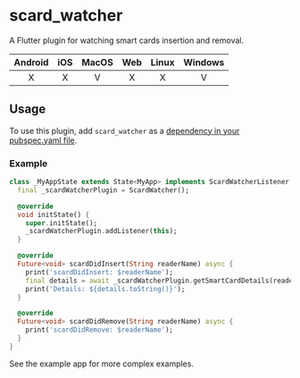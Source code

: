 # scard_watcher

A Flutter plugin for watching smart cards insertion and removal.

| Android | iOS | MacOS | Web | Linux | Windows |
| :-----: | :-: | :---: | :-: | :---: | :-----: |
|    X    |  X  |   V   |  X  |   X   |    V    |

## Usage

To use this plugin, add `scard_watcher` as a [dependency in your pubspec.yaml file](https://flutter.dev/platform-plugins/).

### Example

``` dart
class _MyAppState extends State<MyApp> implements ScardWatcherListener {
  final _scardWatcherPlugin = ScardWatcher();

  @override
  void initState() {
    super.initState();
    _scardWatcherPlugin.addListener(this);
  }

  @override
  Future<void> scardDidInsert(String readerName) async {
    print('scardDidInsert: $readerName');
    final details = await _scardWatcherPlugin.getSmartCardDetails(readerName);
    print('Details: ${details.toString()}');
  }

  @override
  Future<void> scardDidRemove(String readerName) async {
    print('scardDidRemove: $readerName');
  }
}
```

See the example app for more complex examples.
